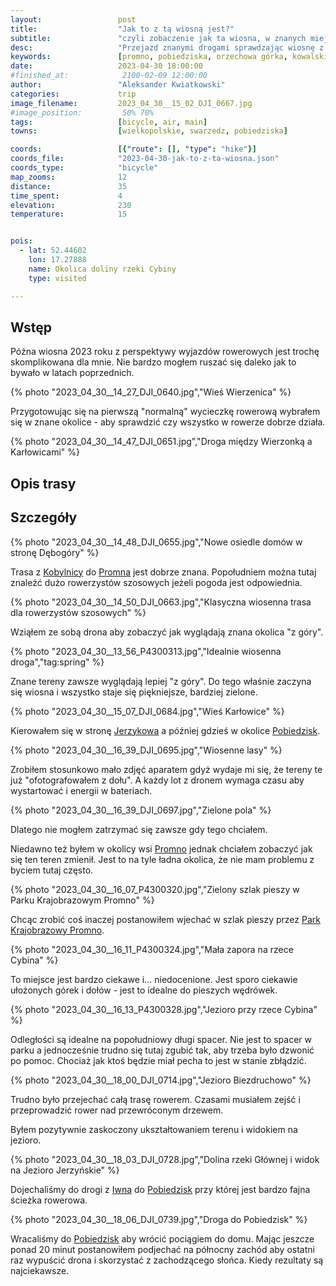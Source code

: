 ```yaml
---
layout:                 post
title:                  "Jak to z tą wiosną jest?"
subtitle:               "czyli zobaczenie jak ta wiosna, w znanych miejscach, wygląda 'z góry', i czy już jest zielono"
desc:                   "Przejazd znanymi drogami sprawdzając wiosnę z dołu i z góry. Przy okazji zobaczyliśmy mały fragment Parku Krajobrazowego Promno."
keywords:               [promno, pobiedziska, orzechowa górka, kowalskie, jezioro biezdruchowo, karłowice, wierzonka]
date:                   2023-04-30 18:00:00
#finished_at:            2100-02-09 12:00:00
author:                 "Aleksander Kwiatkowski"
categories:             trip
image_filename:         2023_04_30__15_02_DJI_0667.jpg
#image_position:         50% 70%
tags:                   [bicycle, air, main]
towns:                  [wielkopolskie, swarzedz, pobiedziska]

coords:                 [{"route": [], "type": "hike"}]
coords_file:            "2023-04-30-jak-to-z-ta-wiosna.json"
coords_type:            "bicycle"
map_zooms:              12
distance:               35
time_spent:             4
elevation:              230
temperature:            15


pois:
  - lat: 52.44602
    lon: 17.27888
    name: Okolica doliny rzeki Cybiny
    type: visited

---
```


[wiki-kobylnica]: https://pl.wikipedia.org/wiki/Kobylnica_(wojew%C3%B3dztwo_wielkopolskie)
[wiki-promno-stacja]: https://pl.wikipedia.org/wiki/Promno-Stacja
[wiki-jerzykowo]: https://pl.wikipedia.org/wiki/Jerzykowo_(powiat_pozna%C5%84ski)
[wiki-pobiedziska]: https://pl.wikipedia.org/wiki/Pobiedziska
[wiki-promno]: https://pl.wikipedia.org/wiki/Promno_(wie%C5%9B_w_wojew%C3%B3dztwie_wielkopolskim)
[wiki-park-promno]: https://pl.wikipedia.org/wiki/Park_Krajobrazowy_Promno
[wiki-iwno]: https://pl.wikipedia.org/wiki/Iwno_(wojew%C3%B3dztwo_wielkopolskie)

## Wstęp

Późna wiosna 2023 roku z perspektywy wyjazdów rowerowych jest
trochę skomplikowana dla mnie.
Nie bardzo mogłem ruszać się daleko jak to bywało w latach
poprzednich.

{% photo "2023_04_30__14_27_DJI_0640.jpg","Wieś Wierzenica" %}

Przygotowując się na pierwszą "normalną" wycieczkę rowerową wybrałem się
w znane okolice - aby sprawdzić czy wszystko w rowerze dobrze działa.

{% photo "2023_04_30__14_47_DJI_0651.jpg","Droga między Wierzonką a Karłowicami" %}

## Opis trasy

<div class="strava-embed-placeholder" data-embed-type="activity" data-embed-id="8986053839"></div><script src="https://strava-embeds.com/embed.js"></script>

## Szczegóły

{% photo "2023_04_30__14_48_DJI_0655.jpg","Nowe osiedle domów w stronę Dębogóry" %}

Trasa z [Kobylnicy][wiki-kobylnica] do [Promna][wiki-promno-stacja]
jest dobrze znana. Popołudniem można tutaj znaleźć dużo rowerzystów szosowych
jeżeli pogoda jest odpowiednia.

{% photo "2023_04_30__14_50_DJI_0663.jpg","Klasyczna wiosenna trasa dla rowerzystów szosowych" %}

Wziąłem ze sobą drona aby zobaczyć jak wyglądają znana okolica "z góry".

{% photo "2023_04_30__13_56_P4300313.jpg","Idealnie wiosenna droga","tag:spring" %}

Znane tereny zawsze wyglądają lepiej "z góry". Do tego właśnie
zaczyna się wiosna i wszystko staje się piękniejsze, bardziej zielone.

{% photo "2023_04_30__15_07_DJI_0684.jpg","Wieś Karłowice" %}

Kierowałem się w stronę [Jerzykowa][wiki-jerzykowo] a później gdzieś w okolice
[Pobiedzisk][wiki-pobiedziska].

{% photo "2023_04_30__16_39_DJI_0695.jpg","Wiosenne lasy" %}

Zrobiłem stosunkowo mało zdjęć aparatem gdyż wydaje mi się, że tereny
te już "ofotografowałem z dołu". A każdy lot z dronem wymaga czasu
aby wystartować i energii w bateriach.

{% photo "2023_04_30__16_39_DJI_0697.jpg","Zielone pola" %}

Dlatego nie mogłem zatrzymać się zawsze gdy tego chciałem.

Niedawno też byłem w okolicy wsi [Promno][wiki-promno] jednak chciałem
zobaczyć jak się ten teren zmienił. Jest to na tyle ładna okolica,
że nie mam problemu z byciem tutaj często.

{% photo "2023_04_30__16_07_P4300320.jpg","Zielony szlak pieszy w Parku Krajobrazowym Promno" %}

Chcąc zrobić coś inaczej postanowiłem wjechać w szlak pieszy
przez [Park Krajobrazowy Promno][wiki-park-promno].

{% photo "2023_04_30__16_11_P4300324.jpg","Mała zapora na rzece Cybina" %}

To miejsce jest bardzo ciekawe i... niedocenione. Jest sporo
ciekawie ułożonych górek i dołów - jest to idealne do pieszych wędrówek.

{% photo "2023_04_30__16_13_P4300328.jpg","Jezioro przy rzece Cybina" %}

Odległości są idealne na popołudniowy długi spacer. Nie jest to spacer
w parku a jednocześnie trudno się tutaj zgubić tak, aby trzeba było dzwonić po
pomoc. Chociaż jak ktoś będzie miał pecha to jest w stanie zbłądzić.

{% photo "2023_04_30__18_00_DJI_0714.jpg","Jezioro Biezdruchowo" %}

Trudno było przejechać całą trasę rowerem. Czasami musiałem zejść
i przeprowadzić rower nad przewróconym drzewem.

Byłem pozytywnie zaskoczony ukształtowaniem terenu i widokiem na jezioro.

{% photo "2023_04_30__18_03_DJI_0728.jpg","Dolina rzeki Głównej i widok na Jezioro Jerzyńskie" %}

Dojechaliśmy do drogi z [Iwna][wiki-iwno] do [Pobiedzisk][wiki-pobiedziska]
przy której jest bardzo fajna ścieżka rowerowa.

{% photo "2023_04_30__18_06_DJI_0739.jpg","Droga do Pobiedzisk" %}

Wracaliśmy do [Pobiedzisk][wiki-pobiedziska] aby wrócić
pociągiem do domu. Mając jeszcze ponad
20 minut postanowiłem podjechać na północny zachód aby
ostatni raz wypuścić drona i skorzystać z zachodzącego słońca.
Kiedy rezultaty są najciekawsze.
